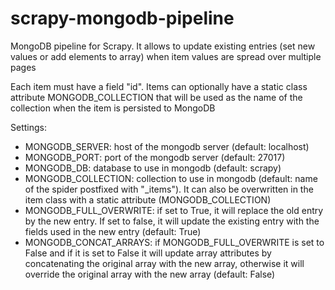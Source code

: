 scrapy-mongodb-pipeline
=======================

MongoDB pipeline for Scrapy. It allows to update existing entries (set new values or add elements to array) when item values are spread over multiple pages

Each item must have a field "id".
Items can optionally have a static class attribute MONGODB_COLLECTION that will be used as the name of the collection when the item is persisted to MongoDB

Settings:
* MONGODB_SERVER: host of the mongodb server (default: localhost)
* MONGODB_PORT: port of the mongodb server (default: 27017)
* MONGODB_DB: database to use in mongodb (default: scrapy)
* MONGODB_COLLECTION: collection to use in mongodb (default: name of the spider postfixed with "_items"). It can also be overwritten in the item class with a static attribute (MONGODB_COLLECTION)
* MONGODB_FULL_OVERWRITE: if set to True, it will replace the old entry by the new entry. If set to false, it will update the existing entry with the fields used in the new entry (default: True)
* MONGODB_CONCAT_ARRAYS: if MONGODB_FULL_OVERWRITE is set to False and if it is set to False it will update array attributes by concatenating the original array with the new array, otherwise it will override the original array with the new array (default: False)
